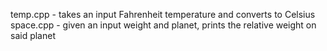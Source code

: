 temp.cpp - takes an input Fahrenheit temperature and converts to Celsius
space.cpp - given an input weight and planet, prints the relative weight on said planet
